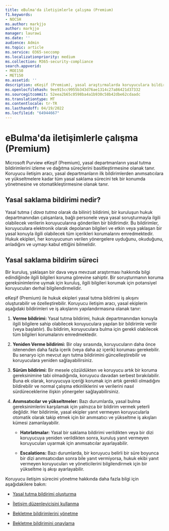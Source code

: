 ```yaml
---
title: eBulma'da iletişimlerle çalışma (Premium)
f1.keywords:
- NOCSH
ms.author: markjjo
author: markjjo
manager: laurawi
ms.date: ''
audience: Admin
ms.topic: article
ms.service: O365-seccomp
ms.localizationpriority: medium
ms.collection: M365-security-compliance
search.appverid:
- MOE150
- MET150
ms.assetid: ''
description: eKeşif (Premium), yasal araştırmalarda koruyuculara bildirimde bulunarak yasal tutma bildirimi iş akışını yönetmeyi kolaylaştırır.
ms.openlocfilehash: 9ee915cc9955b343d76ae1314c27a86421d37332
ms.sourcegitcommit: 52eea2b65c0598ba4a1b930c58b42dbe62cdaadc
ms.translationtype: MT
ms.contentlocale: tr-TR
ms.lasthandoff: 04/19/2022
ms.locfileid: "64944667"
---
```

# <a name="work-with-communications-in-ediscovery-premium"></a>eBulma'da iletişimlerle çalışma (Premium)

Microsoft Purview eKeşif (Premium), yasal departmanların yasal tutma bildirimlerini izleme ve dağıtma süreçlerini basitleştirmesine olanak tanır. Koruyucu iletişim aracı, yasal departmanların ilk bildirimlerden anımsatıcılara ve yükseltmelere kadar tüm yasal saklama sürecini tek bir konumda yönetmesine ve otomatikleştirmesine olanak tanır.

## <a name="what-is-a-legal-hold-notification"></a>Yasal saklama bildirimi nedir?

Yasal tutma ( *dava tutma* olarak da bilinir) bildirimi, bir kuruluşun hukuk departmanından çalışanlara, bağlı personele veya yasal soruşturmayla ilgili olabilecek verilerin koruyucularına gönderilen bir bildirimdir. Bu bildirimler, koruyuculara elektronik olarak depolanan bilgileri ve etkin veya yaklaşan bir yasal konuyla ilgili olabilecek tüm içerikleri korumalarını emredmektedir. Hukuk ekipleri, her koruyucunun verilen yönergelere uyduğunu, okuduğunu, anladığını ve uymayı kabul ettiğini bilmelidir.

## <a name="the-legal-hold-notification-process"></a>Yasal saklama bildirim süreci

Bir kuruluş, yaklaşan bir dava veya mevzuat araştırması hakkında bilgi edindiğinde ilgili bilgileri koruma görevine sahiptir. Bir soruşturmanın koruma gereksinimlerine uymak için kuruluş, ilgili bilgileri korumak için potansiyel koruyucuları derhal bilgilendirmelidir.

eKeşif (Premium) ile hukuk ekipleri yasal tutma bildirimi iş akışını oluşturabilir ve özelleştirebilir. Koruyucu iletişim aracı, yasal ekiplerin aşağıdaki bildirimleri ve iş akışlarını yapılandırmasına olanak tanır:

1. **Verme bildirimi:** Yasal tutma bildirimi, hukuk departmanından konuyla ilgili bilgilere sahip olabilecek koruyuculara yapılan bir bildirimle verilir (veya başlatılır). Bu bildirim, koruyuculara bulma için gerekli olabilecek tüm bilgileri korumalarını emredmektedir.

2. **Yeniden Verme bildirimi:** Bir olay sırasında, koruyucuların daha önce istenenden daha fazla içerik (veya daha az içerik) koruması gerekebilir. Bu senaryo için mevcut ayrı tutma bildirimini güncelleştirebilir ve koruyuculara yeniden sağlayabilirsiniz.

3. **Sürüm bildirimi:** Bir mesele çözüldükten ve koruyucu artık bir koruma gereksinimine tabi olmadığında, koruyucu davadan serbest bırakılabilir. Buna ek olarak, koruyucuya içeriği korumak için artık gerekli olmadığını bildirebilir ve normal çalışma etkinliklerini ve verilerini nasıl sürdüreceklerine ilişkin yönergeler sağlayabilirsiniz.

4. **Anımsatıcılar ve yükseltmeler:** Bazı durumlarda, yasal bulma gereksinimlerini karşılamak için yalnızca bir bildirim vermek yeterli değildir. Her bildirimle, yasal ekipler yanıt vermeyen koruyucularla otomatik olarak takip etmek için bir anımsatıcı ve yükseltme iş akışları kümesi zamanlayabilir.

   - **Hatırlatmalar:** Yasal bir saklama bildirimi verildikten veya bir dizi koruyucuya yeniden verildikten sonra, kuruluş yanıt vermeyen koruyucuları uyarmak için anımsatıcılar ayarlayabilir.

   - **Escalations:** Bazı durumlarda, bir koruyucu belirli bir süre boyunca bir dizi anımsatıcıdan sonra bile yanıt vermiyorsa, hukuk ekibi yanıt vermeyen koruyucuları ve yöneticilerini bilgilendirmek için bir yükseltme iş akışı ayarlayabilir.

Koruyucu iletişim sürecini yönetme hakkında daha fazla bilgi için aşağıdakilere bakın: 

- [Yasal tutma bildirimi oluşturma](create-hold-notification.md)

- [İletişim düzenleyicisini kullanma](using-communications-editor.md)

- [Bekletme bildirimlerini yönetme](manage-hold-notification.md)

- [Bekletme bildirimini onaylama](acknowledge-hold-notification.md)